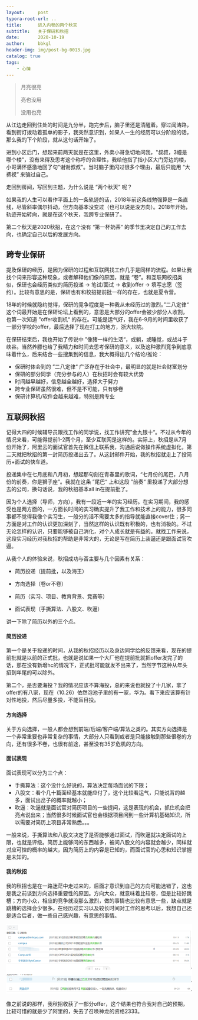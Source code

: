```yaml
---
layout:     post
typora-root-url: ..
title:      进入内卷的两个秋天
subtitle:   关于保研和秋招
date:       2020-10-19
author:     bbkgl
header-img: img/post-bg-0013.jpg
catalog: true
tags:
    - 心情
---
```


> 月亮很亮
>
> 亮也没用
>
> 没用也亮

从江边走回到住处的时间是九分半，跑完步后，脑子里还是清醒着。穿过闻涛路，看到街灯拨动着孤单的影子，我突然意识到，如果人一生的经历可以分阶段的话，那么我的下个阶段，就从这句话开始了。

进到小区后门，想起来前两天就是在这里，外卖小哥急切地问我，"叔叔，3幢是哪个楼"，没有来得及思考这个称呼的合理性，我给他指了指小区大门旁边的楼，小哥满怀感激地回了句"谢谢叔叔"。当时脑子里闪过很多个理由，最后只能用 “大裤衩” 来骗过自己。

走回到房间，写回到主题，为什么说是 “两个秋天” 呢？

如果我的人生可以看作平面上的一条轨迹的话，2018年前这条线勉强算是一条直线，尽管斜率偶尔抖动，但方向基本没变过（也可以说是没方向）。2018年开始，轨迹开始转向，就是在这个秋天，我跨专业保研了。

第二个秋天是2020秋招，在这个没有 “第一杯奶茶” 的季节里决定自己的工作去向，也确定自己以后的发展方向。

## 跨专业保研

提及保研的经历，是因为保研的过程和互联网找工作几乎是同样的流程。如果让我找个词来形容这种现象，或者解释他们像的原因，就是 “卷”。和互联网校招类似，保研也会经历类似的简历投递 -> 笔试/面试 -> 收到offer -> 填写志愿（签约）。比较有意思的是，保研也有和校招提前批一样的存在，也就是夏令营。

18年的时候就隐约觉得，保研的竞争程度是一种我从未经历过的激烈。”二八定律“ 这个词最开始是在保研论坛上看到的，意思是大部分的offer会被少部分人收割，也第一次知道 ”offer收割机“ 的存在。可能是运气好，我在6-9月的时间里收获了一部分学校的offer，最后选择了现在打工的地方，浙大软院。

在保研结束后，我也开始了传说中 ”像猪一样的生活“，或躺，或睡觉，或战斗于峡谷。当然养膘也给了我精力和时间去思考保研的意义，以及这种激烈竞争到底意味着什么，后来结合一些搜集到的信息，我大概得出几个结论/推论：

- 保研时体会到的 ”二八定律“ 广泛存在于社会中，最明显的就是社会财富划分
- 保研的部分同学（充分参与的人）在秋招时会有较大优势
- 时间越早越好，信息越全越好，选择大于努力
- 跨专业保研虽然很难，但不是不可能，只有够卷
- 保研计算机/软件会越来越难，特别是跨专业

## 互联网秋招

记得大四的时候辅导员跟找工作的同学说，找工作讲究”金九银十“。不过从今年的情况来看，可能得提前1-2两个月，至少互联网是这样的。实际上，秋招是从7月份开始了，阿里云的面试官首先在微信上联系我，沟通后说做操作系统虚拟化，第二天就把秋招的第一封简历投递出去了。从这封邮件开始，我的秋招就走上了投简历+面试的快车道。

投递集中在七月底和八月初，想起那句刻在青春里的歌词，“七月份的尾巴，八月份的前奏，你是狮子座”。我就在这条 ”尾巴“ 上和这段 ”前奏“ 里投递了大部分想去的公司，换句话说，我的秋招基本all in在提前批了。

因为个人选择（导师，方向），我有一段近一年的实习经历。在实习期间，我的感受也是两方面的，一方面长时间的实习确实提升了我工作和技术上的能力，很多同事都不觉得我像个实习生，一般分的活不需要太多的指导就能直接cover住；另一方面是对工作的认识更加深刻了，当然这样的认识既有积极的，也有消极的。不过无论怎样的认识，只要能够被自己消化，对个人成长就是有益的。就找工作来说，这段实习经历对我秋招的帮助是非常大的，无论是写在简历上装逼还是跟面试官吹逼。

从我个人的体验来说，秋招成功与否主要与几个因素有关系：

- 简历投递（提前批，以及海王）

- 方向选择（卷or不卷）
- 简历（实习、项目、教育背景、竞赛等）
- 面试表现（手撕算法、八股文、吹逼）

讲一下除了简历以外的三个点。

#### 简历投递

第一个是关于投递的时间，从我的秋招经历以及身边同学给的反馈来看，现在的提前批就是以前的正式批，也就是说如果一个大厂他在提前批就把offer发完了的话，那在没有新增hc的情况下，正式批可能就发不出来了，当然字节这种从年头招到年尾的可以除外。

第二个，是否要海投？我的情况应该不算海投，总的来说也就投了十几家，拿了offer的有八家，现在（10.26）依然泡池子里的有一家，华为。看下来应该算有针对性地投，然后尽量多投，不能盲目投。

#### 方向选择

关于方向选择，一般人都会想到前端/后端/客户端/算法之类的。其实方向选择是一个非常重要也非常复杂的事情，大部分人只看到或者是只能接触到那些很卷的方向，还有很多不卷，也很有前途，甚至没有35岁危机的方向。

#### 面试表现

面试表现可以分为三个点：

- 手撕算法：这个没什么好说的，算法决定每场面试的下限；
- 八股文：看个几十篇面经基本就能应付了，这个比较看运气，只能说背的越多，面试出岔子的概率就越小；
- 吹逼：吹逼就是面试官对简历项目的一些提问，这是表现的机会，抓住机会把亮点说出来；当然很多时候面试官也会根据项目问到一些计算机基础知识，所以需要对简历上项目非常熟悉。。。

一般来说，手撕算法和八股文决定了是否能够通过面试，而吹逼就决定面试的上限，也就是评级。简历上能够问的东西越多，被问八股文的内容就会越少，同样就对应可控的概率的越大，因为简历上的内容是已知的，而面试官的心思和知识掌握是未知的。

#### 我的秋招

我的秋招也是在一路迷茫中走过来的，后面才意识到自己的方向可能选错了，这也是我之前谈到方向选择重要性的原因。方向大众，就意味着比较卷，但是比较好跳槽；方向小众，相应的竞争就没那么激烈，做的事情也比较有意思一些，缺点就是跳槽的选择会少很多。在经历过实习以及较长时间对工作的思考以后，我想自己还是适合后者，做一些自己感兴趣，有意思的事情。

![1603715787450](/cloud_img/1603715787450.png)

像之前说的那样，我秋招收获了一部分offer，这个结果也符合我对自己的预期，比较可惜的就是少了阿里的，失去了召唤神龙的资格2333。




